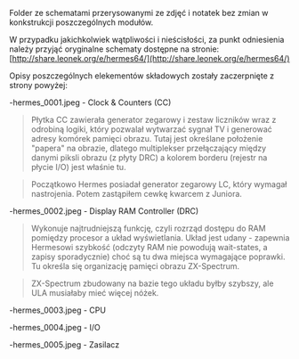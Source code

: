 Folder ze schematami przerysowanymi ze zdjęć i notatek bez zmian w konkstrukcji poszczególnych modułów. 

W przypadku jakichkolwiek wątpliwości i nieścisłości, za punkt odniesienia należy przyjąć oryginalne schematy dostępne na stronie: [http://share.leonek.org/e/hermes64/](http://share.leonek.org/e/hermes64/)

Opisy poszczególnych elekementów składowych zostały zaczerpnięte z strony powyżej:

-hermes_0001.jpeg - Clock & Counters (CC)
>Płytka CC zawierała generator zegarowy i zestaw liczników wraz z odrobiną logiki, który pozwalał wytwarzać sygnał TV i generować adresy komórek pamięci obrazu. Tutaj jest określane położenie "papera" na obrazie, dlatego multiplekser przełączający między danymi piksli obrazu (z płyty DRC) a kolorem borderu (rejestr na płycie I/O) jest właśnie tu.

>Początkowo Hermes posiadał generator zegarowy LC, który wymagał nastrojenia. Potem zastąpiłem cewkę kwarcem z Juniora.

-hermes_0002.jpeg - Display RAM Controller (DRC)

>Wykonuje najtrudniejszą funkcję, czyli rozrząd dostępu do RAM pomiędzy procesor a układ wyświetlania. Układ jest udany - zapewnia Hermesowi szybkość (odczyty RAM nie powodują wait-states, a zapisy sporadycznie) choć są tu dwa miejsca wymagające poprawki. Tu określa się organizację pamięci obrazu ZX-Spectrum.

>ZX-Spectrum zbudowany na bazie tego układu byłby szybszy, ale ULA musiałaby mieć więcej nóżek.

-hermes_0003.jpeg - CPU

-hermes_0004.jpeg - I/O

-hermes_0005.jpeg - Zasilacz
